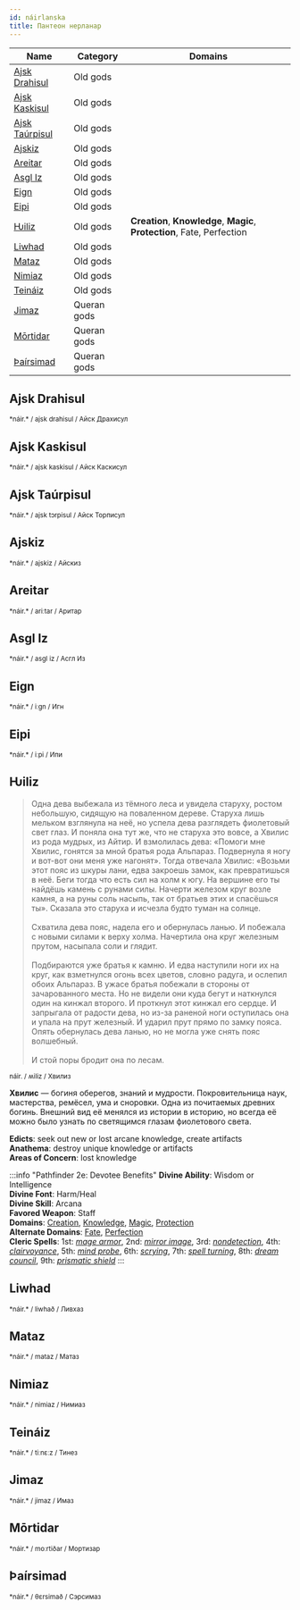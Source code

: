 ```yaml
---
id: náirlanska
title: Пантеон нерланар
---
```


| Name                              | Category    | Domains                                                                  |
| --------------------------------- | ----------- | ------------------------------------------------------------------------ |
| [Ajsk Drahisul](#ajsk-drahisul)   | Old gods    |                                                                          |
| [Ajsk Kaskisul](#ajsk-kaskisul)   | Old gods    |                                                                          |
| [Ajsk Taúrpisul](#ajsk-taúrpisul) | Old gods    |                                                                          |
| [Ajskiz](#ajskiz)                 | Old gods    |                                                                          |
| [Areitar](#areitar)               | Old gods    |                                                                          |
| [Asgl Iz](#asgl-iz)               | Old gods    |                                                                          |
| [Eign](#eign)                     | Old gods    |                                                                          |
| [Eipi](#eipi)                     | Old gods    |                                                                          |
| [Ƕiliz](#ƕiliz)                   | Old gods    | **Creation**, **Knowledge**, **Magic**, **Protection**, Fate, Perfection |
| [Liwhad](#liwhad)                 | Old gods    |                                                                          |
| [Mataz](#mataz)                   | Old gods    |                                                                          |
| [Nimiaz](#nimiaz)                 | Old gods    |                                                                          |
| [Teináiz](#teináiz)               | Old gods    |                                                                          |
| [Jimaz](#jimaz)                   | Queran gods |                                                                          |
| [Mōrtidar](#mōrtidar)             | Queran gods |                                                                          |
| [Þaírsimad](#þaírsimad)           | Queran gods |                                                                          |

## Ajsk Drahisul

<small>
*náir.*  / ajsk drahisul / Айск Драхисул
</small>

## Ajsk Kaskisul

<small>
*náir.*  / ajsk kaskisul / Айск Каскисул
</small>

## Ajsk Taúrpisul

<small>
*náir.*  / ajsk tɔrpisul / Айск Торписул
</small>

## Ajskiz

<small>
*náir.*  / ajskiz / Айскиз
</small>

## Areitar

<small>
*náir.*  / ariːtar / Аритар
</small>

## Asgl Iz

<small>
*náir.*  / asgl iz / Асгл Из
</small>

## Eign

<small>
*náir.*  / iːɡn / Игн
</small>

## Eipi

<small>
*náir.*  / iːpi / Ипи
</small>

## Ƕiliz

> Одна дева выбежала из тёмного леса и увидела старуху, ростом небольшую, сидящую на поваленном дереве. Старуха лишь мельком взглянула на неё, но успела дева разглядеть фиолетовый свет глаз. И поняла она тут же, что не старуха это вовсе, а Хвилис из рода мудрых, из Айтир. И взмолилась дева: «Помоги мне Хвилис, гонятся за мной братья рода Альпараз. Подвернула я ногу и вот-вот они меня уже нагонят». Тогда отвечала Хвилис: «Возьми этот пояс из шкуры лани, едва закроешь замок, как превратишься в неё. Беги тогда что есть сил на холм к югу. На вершине его ты найдёшь камень с рунами силы. Начерти железом круг возле камня, а на руны соль насыпь, так от братьев этих и спасёшься ты». Сказала это старуха и исчезла будто туман на солнце.<br/><br/>
Схватила дева пояс, надела его и обернулась ланью. И побежала с новыми силами к верху холма. Начертила она круг железным прутом, насыпала соли и глядит.<br/><br/>
Подбираются уже братья к камню. И едва наступили ноги их на круг, как взметнулся огонь всех цветов, словно радуга, и ослепил обоих Альпараз. В ужасе братья побежали в стороны от зачарованного места. Но не видели они куда бегут и наткнулся один на кинжал второго. И проткнул этот кинжал его сердце. И запрыгала от радости дева, но из-за раненой ноги оступилась она и упала на прут железный. И ударил прут прямо по замку пояса. Опять обернулась дева ланью, но не могла уже снять пояс волшебный.<br/><br/>
И стой поры бродит она по лесам.

<small>
náir. / ʍiliz / Хвилиз
</small>

**Хвилис** — богиня оберегов, знаний и мудрости. Покровительница наук, мастерства, ремёсел, ума и сноровки. Одна из почитаемых древних богинь. Внешний вид её менялся из истории в историю, но всегда её можно было узнать по светящимся глазам фиолетового света.

**Edicts**: seek out new or lost arcane knowledge, create artifacts  
**Anathema**: destroy unique knowledge or artifacts  
**Areas of Concern**: lost knowledge  

:::info "Pathfinder 2e: Devotee Benefits"
**Divine Ability**: Wisdom or Intelligence  
**Divine Font**: Harm/Heal  
**Divine Skill**: Arcana  
**Favored Weapon**: Staff  
**Domains**: [Creation](https://2e.aonprd.com/Domains.aspx?ID=5), [Knowledge](https://2e.aonprd.com/Domains.aspx?ID=17), [Magic](https://2e.aonprd.com/Domains.aspx?ID=19), [Protection](https://2e.aonprd.com/Domains.aspx?ID=27)  
**Alternate Domains**: [Fate](https://2e.aonprd.com/Domains.aspx?ID=12), [Perfection](https://2e.aonprd.com/Domains.aspx?ID=26)  
**Cleric Spells**: 1st: [*mage armor*](https://2e.aonprd.com/Spells.aspx?ID=176), 2nd: [*mirror image*](https://2e.aonprd.com/Spells.aspx?ID=197), 3rd: [*nondetection*](https://2e.aonprd.com/Spells.aspx?ID=209), 4th: [*clairvoyance*](https://2e.aonprd.com/Spells.aspx?ID=40), 5th: [*mind probe*](https://2e.aonprd.com/Spells.aspx?ID=193), 6th: [*scrying*](https://2e.aonprd.com/Spells.aspx?ID=268), 7th: [*spell turning*](https://2e.aonprd.com/Spells.aspx?ID=297), 8th: [*dream council*](https://2e.aonprd.com/Spells.aspx?ID=89), 9th: [*prismatic shield*](https://2e.aonprd.com/Spells.aspx?ID=838)
:::

## Liwhad

<small>
*náir.*  / liwhað / Ливхаз
</small>

## Mataz

<small>
*náir.*  / mataz / Матаз
</small>

## Nimiaz

<small>
*náir.*  / nimiaz / Нимиаз
</small>

## Teináiz

<small>
*náir.*  / tiːnɛːz / Тинез
</small>

## Jimaz

<small>
*náir.*  / jimaz / Имаз
</small>

## Mōrtidar

<small>
*náir.*  / moːrtiðar / Мортизар
</small>

## Þaírsimad

<small>
*náir.*  / θɛrsimað / Сэрсимаз
</small>